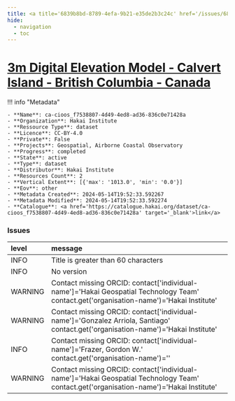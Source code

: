 ```yaml
---
title: <a title='6839b8bd-8789-4efa-9b21-e35de2b3c24c' href='/issues/6839b8bd-8789-4efa-9b21-e35de2b3c24c/' target='_blank'>3m Digital Elevation Model - Calvert Island - British Columbia - Canada</a>
hide:
  - navigation
  - toc
---
```


# <a title='6839b8bd-8789-4efa-9b21-e35de2b3c24c' href='/issues/6839b8bd-8789-4efa-9b21-e35de2b3c24c/' target='_blank'>3m Digital Elevation Model - Calvert Island - British Columbia - Canada</a>

<div id='map'></div>

!!! info "Metadata"
    
    - **Name**: ca-cioos_f7538807-4d49-4ed8-ad36-836c0e71428a 
    - **Organization**: Hakai Institute 
    - **Ressource Type**: dataset 
    - **Licence**: CC-BY-4.0 
    - **Private**: False 
    - **Projects**: Geospatial, Airborne Coastal Observatory 
    - **Progress**: completed 
    - **State**: active 
    - **Type**: dataset 
    - **Distributor**: Hakai Institute 
    - **Resources Count**: 2 
    - **Vertical Extent**: [{'max': '1013.0', 'min': '0.0'}] 
    - **Eov**: other 
    - **Metadata Created**: 2024-05-14T19:52:33.592267 
    - **Metadata Modified**: 2024-05-14T19:52:33.592274 
    - **Catalogue**: <a href='https://catalogue.hakai.org/dataset/ca-cioos_f7538807-4d49-4ed8-ad36-836c0e71428a' target='_blank'>link</a> 

### Issues

| level   | message                                                                                                                                 |
|:--------|:----------------------------------------------------------------------------------------------------------------------------------------|
| INFO    | Title is greater than 60 characters                                                                                                     |
| INFO    | No version                                                                                                                              |
| WARNING | Contact missing ORCID: contact['individual-name']='Hakai Geospatial Technology Team' contact.get('organisation-name')='Hakai Institute' |
| WARNING | Contact missing ORCID: contact['individual-name']='Gonzalez Arriola, Santiago' contact.get('organisation-name')='Hakai Institute'       |
| INFO    | Contact missing ORCID: contact['individual-name']='Frazer, Gordon W.' contact.get('organisation-name')=''                               |
| WARNING | Contact missing ORCID: contact['individual-name']='Hakai Geospatial Technology Team' contact.get('organisation-name')='Hakai Institute' |

<script>
   document.addEventListener("DOMContentLoaded", function() {
    var map = L.map('map').setView([51.505, -125.09], 5);
    L.tileLayer('https://tile.openstreetmap.org/{z}/{x}/{y}.png', {
        maxZoom: 19,
        attribution: '&copy; <a href="http://www.openstreetmap.org/copyright">OpenStreetMap</a>'
    }).addTo(map);
    var geojsonFeature = {
        "type": "Feature",
        "properties": {
            "name" : "<a title='6839b8bd-8789-4efa-9b21-e35de2b3c24c' href='/issues/6839b8bd-8789-4efa-9b21-e35de2b3c24c/' target='_blank'>3m Digital Elevation Model - Calvert Island - British Columbia - Canada</a>"
        },
        "geometry": {'type': 'Polygon', 'coordinates': [[[-128.16482, 51.408116], [-127.868831, 51.408116], [-127.868831, 51.734994], [-128.16482, 51.734994], [-128.16482, 51.408116]]]}
    }
    L.geoJSON(geojsonFeature).addTo(map);
   })
</script>